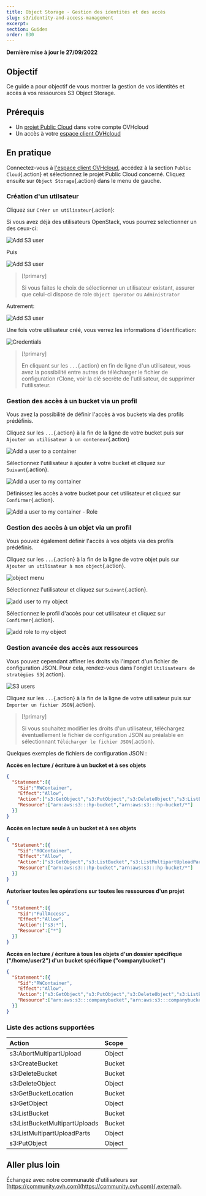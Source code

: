 ```yaml
---
title: Object Storage - Gestion des identités et des accès
slug: s3/identity-and-access-management
excerpt:
section: Guides
order: 030
---
```


**Dernière mise à jour le 27/09/2022**

## Objectif

Ce guide a pour objectif de vous montrer la gestion de vos identités et accès à vos ressources S3 Object Storage.

## Prérequis

- Un [projet Public Cloud](https://www.ovhcloud.com/fr/public-cloud/) dans votre compte OVHcloud
- Un accès à votre [espace client OVHcloud](https://www.ovh.com/auth/?action=gotomanager&from=https://www.ovh.com/fr/&ovhSubsidiary=fr)

## En pratique

Connectez-vous à [l'espace client OVHcloud](https://www.ovh.com/auth/?action=gotomanager&from=https://www.ovh.com/fr/&ovhSubsidiary=fr), accédez à la section `Public Cloud`{.action} et sélectionnez le projet Public Cloud concerné. Cliquez ensuite sur `Object Storage`{.action} dans le menu de gauche.

### Création d'un utilsateur

Cliquez sur `Créer un utilisateur`{.action}:

Si vous avez déjà des utilisateurs OpenStack, vous pourrez selectionner un des ceux-ci:

![Add S3 user](images/highperf-identity-and-access-management-20220928085304931.png)

Puis

![Add S3 user](images/highperf-identity-and-access-management-2022092808554688.png)

> [!primary]
>
> Si vous faites le choix de sélectionner un utilisateur existant, assurer que celui-ci dispose de role `Object Operator` ou `Administrator`
>

Autrement:

![Add S3 user](images/highperf-identity-and-access-management-20220928085501719.png)

Une fois votre utilisateur créé, vous verrez les informations d'identification:

![Credentials](images/highperf-identity-and-access-management-20220928085714656.png)

> [!primary]
>
> En cliquant sur les `...`{.action} en fin de ligne d'un utilisateur, vous avez la possibilité entre autres de télécharger le fichier de configuration rClone, voir la clé secrète de l'utilisateur, de supprimer l'utilisateur.
>


### Gestion des accès à un bucket via un profil

Vous avez la possibilité de définir l'accès à vos buckets via des profils prédéfinis.

Cliquez sur les `...`{.action} à la fin de la ligne de votre bucket puis sur `Ajouter un utilisateur à un conteneur`{.action}

![Add a user to a container](images/highperf-identity-and-access-management-20220928090844174.png)

Sélectionnez l'utilisateur à ajouter à votre bucket et cliquez sur `Suivant`{.action}.

![Add a user to my container](images/highperf-identity-and-access-management-20220928083641625.png)

Définissez les accès à votre bucket pour cet utilisateur et cliquez sur `Confirmer`{.action}.

![Add a user to my container - Role](images/highperf-identity-and-access-management-20220928083800300.png)

### Gestion des accès à un objet via un profil

Vous pouvez également définir l'accès à vos objets via des profils prédéfinis.

Cliquez sur les `...`{.action} à la fin de la ligne de votre objet puis sur `Ajouter un utilisateur à mon object`{.action}.

![object menu](images/highperf-identity-and-access-management-20220928084137918.png)

Sélectionnez l'utilisateur et cliquez sur `Suivant`{.action}.

![add user to my object](images/highperf-identity-and-access-management-20220928084222940.png)

Sélectionnez le profil d'accès pour cet utilisateur et cliquez sur `Confirmer`{.action}.

![add role to my object](images/highperf-identity-and-access-management-20220928084308265.png)

### Gestion avancée des accès aux ressources

Vous pouvez cependant affiner les droits via l'import d'un fichier de configuration JSON. Pour cela, rendez-vous dans l'onglet `Utilisateurs de stratégies S3`{.action}.

![S3 users](images/highperf-identity-and-access-management-20220928084435242.png)

Cliquez sur les `...`{.action} à la fin de la ligne de votre utilisateur puis sur `Importer un fichier JSON`{.action}.

> [!primary]
>
> Si vous souhaitez modifier les droits d'un utilisateur, téléchargez éventuellement le fichier de configuration JSON au préalable en sélectionnant `Télécharger le fichier JSON`{.action}.
>

Quelques exemples de fichiers de configuration JSON :

**Accès en lecture / écriture à un bucket et à ses objets**

```json
{
  "Statement":[{
    "Sid":"RWContainer",
    "Effect":"Allow",
    "Action":["s3:GetObject","s3:PutObject","s3:DeleteObject","s3:ListBucket","s3:ListMultipartUploadParts","s3:ListBucketMultipartUploads","s3:AbortMultipartUpload","s3:GetBucketLocation"],
    "Resource":["arn:aws:s3:::hp-bucket","arn:aws:s3:::hp-bucket/*"]
  }]
}
```

**Accès en lecture seule à un bucket et à ses objets**

```json
{
  "Statement":[{
    "Sid":"ROContainer",
    "Effect":"Allow",
    "Action":["s3:GetObject","s3:ListBucket","s3:ListMultipartUploadParts","s3:ListBucketMultipartUploads"],
    "Resource":["arn:aws:s3:::hp-bucket","arn:aws:s3:::hp-bucket/*"]
  }]
}
```

**Autoriser toutes les opérations sur toutes les ressources d'un projet**

```json
{
  "Statement":[{
    "Sid":"FullAccess",
    "Effect":"Allow",
    "Action":["s3:*"],
    "Resource":["*"]
  }]
}
```

**Accès en lecture / écriture à tous les objets d'un dossier spécifique ("/home/user2") d'un bucket spécifique ("companybucket")**

```json
{
  "Statement":[{
    "Sid":"RWContainer",
    "Effect":"Allow",
    "Action":["s3:GetObject","s3:PutObject","s3:DeleteObject","s3:ListBucket","s3:ListMultipartUploadParts","s3:ListBucketMultipartUploads","s3:AbortMultipartUpload","s3:GetBucketLocation"],
    "Resource":["arn:aws:s3:::companybucket","arn:aws:s3:::companybucket/home/user2/*"]
  }]
}
```


### Liste des actions supportées

| Action  | Scope  |
|:--|:--|
| s3:AbortMultipartUpload | Object |
| s3:CreateBucket | Bucket |
| s3:DeleteBucket | Bucket |
| s3:DeleteObject | Object |
| s3:GetBucketLocation | Bucket |
| s3:GetObject | Object |
| s3:ListBucket | Bucket |
| s3:ListBucketMultipartUploads | Bucket |
| s3:ListMultipartUploadParts | Object |
| s3:PutObject | Object |

## Aller plus loin

Échangez avec notre communauté d'utilisateurs sur [https://community.ovh.com](https://community.ovh.com){.external}.
